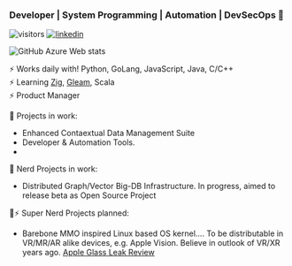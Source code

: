 ### Developer | System Programming | Automation | DevSecOps 👋

![visitors](https://visitor-badge.laobi.icu/badge?page_id=lancemk)
[![linkedin](https://img.shields.io/badge/Lance-blue?style=flat&logo=Linkedin&logoColor=black&link=https://www.linkedin.com/in/lancemok/)](https://www.linkedin.com/in/lancemok)


![GitHub Azure Web stats](https://awesome-github-stats.azurewebsites.net/user-stats/lancemk?cardType=level&preferLogin=false)

<!-- ![Lance M.'s GitHub Vercel stats](https://github-readme-stats.vercel.app/api?username=lancemk&show=reviews,discussions_started,discussions_answered,prs_merged,prs_merged_percentage&show_icons=true&theme=dark&cache_seconds=86400) -->

⚡ Works daily with! Python, GoLang, JavaScript, Java, C/C++ <br />
⚡ Learning [Zig](https://github.com/ziglang/zig), [Gleam](https://github.com/gleam-lang/gleam), Scala<br />
⚡ Product Manager<br />

🔭 Projects in work:
  - Enhanced Contaextual Data Management Suite
  - Developer & Automation Tools.
  - 
🔭 Nerd Projects in work:
  - Distributed Graph/Vector Big-DB Infrastructure. In progress, aimed to release beta as Open Source Project

🔭⚡ Super Nerd Projects planned:
  - Barebone MMO inspired Linux based OS kernel.... To be distributable in VR/MR/AR alike devices, e.g. Apple Vision. Believe in outlook of VR/XR years ago. [Apple Glass Leak Review](https://www.linkedin.com/posts/lancemok_massive-apple-glass-leak-reveals-price-release-activity-6668507777008332800-nv4D?utm_source=share&utm_medium=member_desktop)


